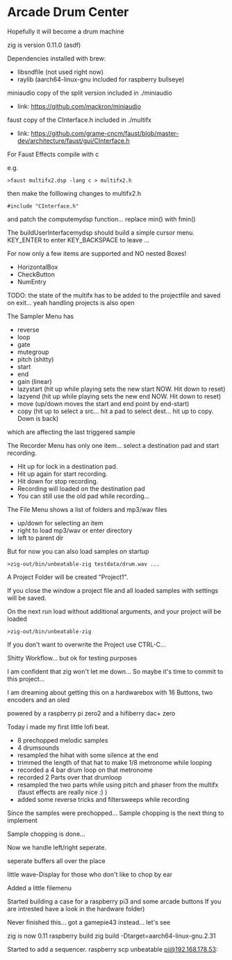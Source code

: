 # Arcade Drum Center
Hopefully it will become a drum machine

zig is version 0.11.0 (asdf)

Dependencies installed with brew:
* libsndfile (not used right now)
* raylib (aarch64-linux-gnu included for raspberry bullseye)

miniaudio copy of the split version included in ./miniaudio
* link: https://github.com/mackron/miniaudio

faust copy of the CInterface.h included in ./multifx
* link: https://github.com/grame-cncm/faust/blob/master-dev/architecture/faust/gui/CInterface.h

For Faust Effects compile with c

e.g. 
```
>faust multifx2.dsp -lang c > multifx2.h
```

then make the folllowing changes to multifx2.h
 ```
 #include "CInterface.h"
 ```
 
 and patch the computemydsp function... replace min() with fmin()

The buildUserInterfacemydsp should build a simple cursor menu. KEY_ENTER to enter KEY_BACKSPACE to leave ...

For now only a few items are supported and NO nested Boxes!
 - HorizontalBox
 - CheckButton
 - NumEntry

 TODO: the state of the multifx has to be added to the projectfile and saved on exit... yeah handling projects is also open

The Sampler Menu has 
 - reverse
 - loop
 - gate
 - mutegroup
 - pitch (shitty)
 - start
 - end
 - gain (linear)
 - lazystart (hit up while playing sets the new start NOW. Hit down to reset)
 - lazyend (hit up while playing sets the new end NOW. Hit down to reset)
 - move (up/down moves the start and end point by end-start)
 - copy (hit up to select a src... hit a pad to select dest... hit up to copy. Down is back)

which are affecting the last triggered sample

The Recorder Menu has only one item...
select a destination pad and start recording.
 - Hit up for lock in a destination pad. 
 - Hit up again for start recording.
 - Hit down for stop recording.
 - Recording will loaded on the destination pad
 - You can still use the old pad while recording...

The File Menu shows a list of folders and mp3/wav files
 - up/down for selecting an item
 - right to load mp3/wav or enter directory
 - left to parent dir

But for now you can also load samples on startup

```
>zig-out/bin/unbeatable-zig testdata/drum.wav ...
```
A Project Folder will be created "Project1". 

If you close the window a project file and all loaded samples with settings will be saved.

On the next run load without additional arguments, and your project will be loaded
```
>zig-out/bin/unbeatable-zig
```
If you don't want to overwrite the Project use CTRL-C...

Shitty Workflow... but ok for testing purposes

I am confident that zig won't let me down... So maybe it's time to commit to this project...

I am dreaming about getting this on a hardwarebox with 16 Buttons, two encoders and an oled

powered by a raspberry pi zero2 and a hifiberry dac+ zero

Today i made my first little lofi beat.
 - 8 prechopped melodic samples 
 - 4 drumsounds
 - resampled the hihat with some silence at the end
 - trimmed the length of that hat to make 1/8 metronome while looping
 - recorded a 4 bar drum loop on that metronome
 - recorded 2 Parts over that drumloop
 - resampled the two parts while using pitch and phaser from the multifx (faust effects are really nice :) )
 - added some reverse tricks and filtersweeps while recording

 Since the samples were prechopped... Sample chopping is the next thing to implement
 
 Sample chopping is done...

 Now we handle left/right seperate.

seperate buffers all over the place

little wave-Display for those who don't like to chop by ear

Added a little filemenu

Started building a case for a raspberry pi3 and some arcade buttons 
If you are intrested have a look in the hardware folder)

Never finished this... got a gamepie43 instead... let's see

zig is now 0.11
raspberry build
zig build -Dtarget=aarch64-linux-gnu.2.31

Started to add a sequencer.
raspberry
scp unbeatable pi@192.168.178.53: